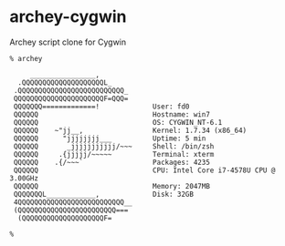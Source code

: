 # archey-cygwin
Archey script clone for Cygwin

    % archey
    
         ________________,
      .QQQQQQQQQQQQQQQQQQQQL_
     .QQQQQQQQQQQQQQQQQQQQQQQQQQ_
     QQQQQQQQQQQQQQQQQQQQQQF=QQQ=
     QQQQQQQ=============!             User: fd0
     QQQQQQ                            Hostname: win7
     QQQQQQ                            OS: CYGWIN_NT-6.1
     QQQQQQ    ~"jj__,                 Kernel: 1.7.34 (x86_64)
     QQQQQQ      "jjjjjjjj___          Uptime: 5 min
     QQQQQQ       _jjjjjjjjjjj/~~~     Shell: /bin/zsh
     QQQQQQ     .{jjjjj/~~~~~          Terminal: xterm
     QQQQQQ    .{/~~~`                 Packages: 4235
     QQQQQQ                            CPU: Intel Core i7-4578U CPU @ 3.00GHz
     QQQQQQ                            Memory: 2047MB
     QQQQQQQL____________,             Disk: 32GB
     4QQQQQQQQQQQQQQQQQQQQQQQQQQ__
     (QQQQQQQQQQQQQQQQQQQQQQQQ===
      (QQQQQQQQQQQQQQQQQQQQF=
      
    %

